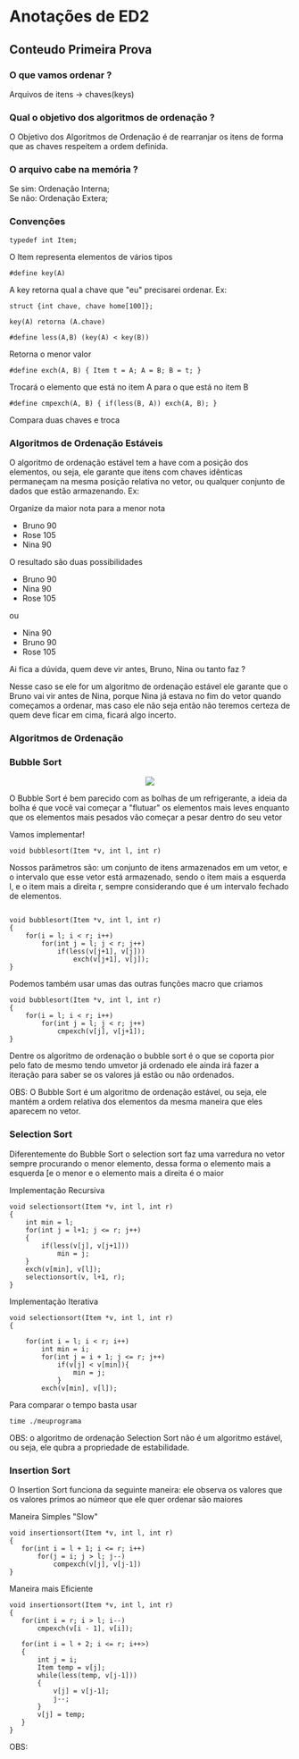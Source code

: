 <h1>Anotações de ED2</h1>

<h2>Conteudo Primeira Prova</h2>

<h3>O que vamos ordenar ?</h3>

<p>Arquivos de itens -> chaves(keys)</p>

<h3>Qual o objetivo dos algoritmos de ordenação ?</h3>

<p>O Objetivo dos Algoritmos de Ordenação é de rearranjar os itens de forma que as chaves respeitem a ordem definida.</p>

<h3>O arquivo cabe na memória ?</h3>

<p>
Se sim: Ordenação Interna;<br>
Se não: Ordenação Extera;
</p>

<h3>Convenções</h3>

`typedef int Item;`
<p>O Item representa elementos de vários tipos</p>

`#define key(A)`
<p>A key retorna qual a chave que "eu" precisarei ordenar. Ex:</p>

`struct {int chave, chave home[100]};`

`key(A) retorna (A.chave)`

`#define less(A,B) (key(A) < key(B))`
<p>Retorna o menor valor</p>

`#define exch(A, B) { Item t = A; A = B; B = t; }`
<p>Trocará o elemento que está no item A para o que está no item B</p>

`#define cmpexch(A, B) { if(less(B, A)) exch(A, B); }`
<p>Compara duas chaves e troca</p>

<h3>Algoritmos de Ordenação Estáveis</h3>

<p>O algoritmo de ordenação estável tem a have com a posição dos elementos, ou seja, ele garante que itens com chaves idênticas permaneçam na mesma posição relativa no vetor, ou qualquer conjunto de dados que estão armazenando. Ex:</p>

<p>Organize da maior nota para a menor nota</p>
<ul>
    <li>Bruno 90</li>
    <li>Rose 105</li>
    <li>Nina 90</li>
</ul>

<p>O resultado são duas possibilidades</p>

<ul>
    <li>Bruno 90</li>
    <li>Nina 90</li>
    <li>Rose 105</li>
</ul>

ou

<ul>
    <li>Nina 90</li>
    <li>Bruno 90</li>
    <li>Rose 105</li>
</ul>

<p>Ai fica a dúvida, quem deve vir antes, Bruno, Nina ou tanto faz ?</p>
<p>Nesse caso se ele for um algoritmo de ordenação estável ele garante que o Bruno vai vir antes de Nina, porque Nina já estava no fim do vetor quando começamos a ordenar, mas caso ele não seja então não teremos certeza de quem deve ficar em cima, ficará algo incerto.</p>

<h3>Algoritmos de Ordenação</h3>

<h3>Bubble Sort</h3>

<p align="center">
    <img  src="https://media.giphy.com/media/BdXrpSYzVOf0A/giphy.gif">
</p>

<p>O Bubble Sort é bem parecido com as bolhas de um refrigerante,  a ideia da bolha é que você vai começar a "flutuar" os elementos mais leves enquanto que os elementos mais pesados vão começar a pesar dentro do seu vetor</p>

<p>Vamos implementar!</p>

`void bubblesort(Item *v, int l, int r)`
<p>Nossos parâmetros são: um conjunto de itens armazenados em um vetor, e o intervalo que esse vetor está armazenado, sendo o item mais a esquerda l, e o item mais a direita r, sempre considerando que é um intervalo fechado de elementos.</p>

```

void bubblesort(Item *v, int l, int r)
{
    for(i = l; i < r; i++)
        for(int j = l; j < r; j++)
            if(less(v[j+1], v[j]))
                exch(v[j+1], v[j]);
}

```

<p>Podemos também usar umas das outras funções macro que criamos</p>

```
void bubblesort(Item *v, int l, int r)
{
    for(i = l; i < r; i++)
        for(int j = l; j < r; j++)
            cmpexch(v[j], v[j+1]);
}
```

<p>Dentre os algoritmo de ordenação o bubble sort é o que se coporta pior pelo fato de mesmo tendo umvetor já ordenado ele ainda irá fazer a iteração para saber se os valores já estão ou não ordenados.</p>

<p>OBS: O Bubble Sort é um algoritmo de ordenação estável, ou seja, ele mantém a ordem relativa dos elementos da mesma maneira que eles aparecem no vetor.</p>


<h3>Selection Sort</h3>

<p>Diferentemente do Bubble Sort o selection sort faz uma varredura no vetor sempre procurando o menor elemento, dessa forma o elemento mais a esquerda [e o menor e o elemento mais a direita é o maior</p>

<p>Implementação Recursiva</p>

```
void selectionsort(Item *v, int l, int r)
{
    int min = l;
    for(int j = l+1; j <= r; j++)
    {
        if(less(v[j], v[j+1]))
            min = j;
    }
    exch(v[min], v[l]);
    selectionsort(v, l+1, r);
}

```


<p>Implementação Iterativa</p>

```
void selectionsort(Item *v, int l, int r)
{
    
    for(int i = l; i < r; i++)
        int min = i;
        for(int j = i + 1; j <= r; j++) 
            if(v[j] < v[min]){
                min = j;
            }
        exch(v[min], v[l]);

```

<p>Para comparar o tempo basta usar</p>
 
 ```
time ./meuprograma
 ```

 <p>OBS: o algoritmo de ordenação Selection Sort não é um algoritmo estável, ou seja, ele qubra a propriedade de estabilidade.</p>

 <h3>Insertion Sort</h3>

 <p>O Insertion Sort funciona da seguinte maneira: ele observa os valores que os valores primos ao númeor que ele quer ordenar são maiores</p>

 <p>Maneira Simples "Slow"</p>

 ```
void insertionsort(Item *v, int l, int r)
{
    for(int i = l + 1; i <= r; i++)
        for(j = i; j > l; j--)
            compexch(v[j], v[j-1])
}

 ```

<p>Maneira mais Eficiente</p>

 ```
void insertionsort(Item *v, int l, int r)
{
    for(int i = r; i > l; i--)
        cmpexch(v[i - 1], v[i]);

    for(int i = l + 2; i <= r; i++>)
    {
        int j = i;
        Item temp = v[j];
        while(less(temp, v[j-1]))
        {
            v[j] = v[j-1];
            j--;
        }
        v[j] = temp;
    }        
}
 
```

<p>OBS:</p>